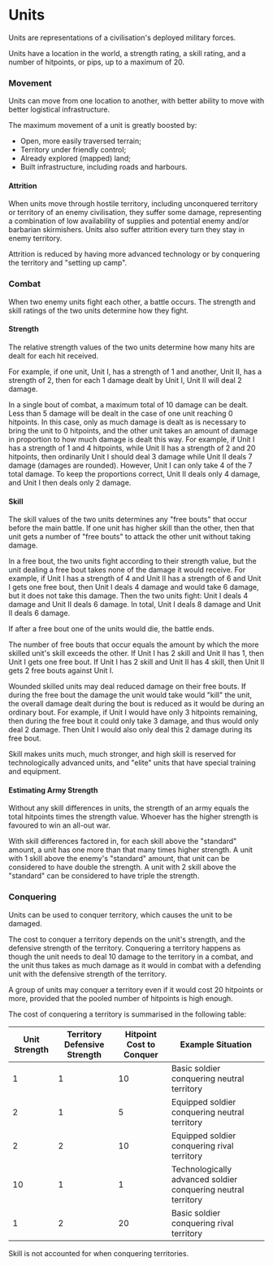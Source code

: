 # Units

Units are representations of a civilisation's deployed military forces. 

Units have a location in the world, a strength rating, a skill rating, and a number of hitpoints, or pips, up to a maximum of 20.

### Movement

Units can move from one location to another, with better ability to move with better logistical infrastructure. 

The maximum movement of a unit is greatly boosted by:
 - Open, more easily traversed terrain;
 - Territory under friendly control;
 - Already explored (mapped) land;
 - Built infrastructure, including roads and harbours.

#### Attrition

When units move through hostile territory, including unconquered territory or territory of an enemy civilisation, they suffer some damage, representing a combination of low availability of supplies and potential enemy and/or barbarian skirmishers. Units also suffer attrition every turn they stay in enemy territory. 

Attrition is reduced by having more advanced technology or by conquering the territory and "setting up camp". 

### Combat

When two enemy units fight each other, a battle occurs. The strength and skill ratings of the two units determine how they fight.

#### Strength

The relative strength values of the two units determine how many hits are dealt for each hit received. 

For example, if one unit, Unit I, has a strength of 1 and another, Unit II, has a strength of 2, then for each 1 damage dealt by Unit I, Unit II will deal 2 damage. 

In a single bout of combat, a maximum total of 10 damage can be dealt. Less than 5 damage will be dealt in the case of one unit reaching 0 hitpoints. In this case, only as much damage is dealt as is necessary to bring the unit to 0 hitpoints, and the other unit takes an amount of damage in proportion to how much damage is dealt this way. For example, if Unit I has a strength of 1 and 4 hitpoints, while Unit II has a strength of 2 and 20 hitpoints, then ordinarily Unit I should deal 3 damage while Unit II deals 7 damage (damages are rounded). However, Unit I can only take 4 of the 7 total damage. To keep the proportions correct, Unit II deals only 4 damage, and Unit I then deals only 2 damage. 

#### Skill

The skill values of the two units determines any "free bouts" that occur before the main battle. If one unit has higher skill than the other, then that unit gets a number of "free bouts" to attack the other unit without taking damage. 

In a free bout, the two units fight according to their strength value, but the unit dealing a free bout takes none of the damage it would receive. For example, if Unit I has a strength of 4 and Unit II has a strength of 6 and Unit I gets one free bout, then Unit I deals 4 damage and would take 6 damage, but it does not take this damage. Then the two units fight: Unit I deals 4 damage and Unit II deals 6 damage. In total, Unit I deals 8 damage and Unit II deals 6 damage. 

If after a free bout one of the units would die, the battle ends. 

The number of free bouts that occur equals the amount by which the more skilled unit's skill exceeds the other. If Unit I has 2 skill and Unit II has 1, then Unit I gets one free bout. If Unit I has 2 skill and Unit II has 4 skill, then Unit II gets 2 free bouts against Unit I. 

Wounded skilled units may deal reduced damage on their free bouts. If during the free bout the damage the unit would take would "kill" the unit, the overall damage dealt during the bout is reduced as it would be during an ordinary bout. For example, if Unit I would have only 3 hitpoints remaining, then during the free bout it could only take 3 damage, and thus would only deal 2 damage. Then Unit I would also only deal this 2 damage during its free bout.

Skill makes units much, much stronger, and high skill is reserved for technologically advanced units, and "elite" units that have special training and equipment. 

#### Estimating Army Strength

Without any skill differences in units, the strength of an army equals the total hitpoints times the strength value. Whoever has the higher strength is favoured to win an all-out war.

With skill differences factored in, for each skill above the "standard" amount, a unit has one more than that many times higher strength. A unit with 1 skill above the enemy's "standard" amount, that unit can be considered to have double the strength. A unit with 2 skill above the "standard" can be considered to have triple the strength. 

### Conquering

Units can be used to conquer territory, which causes the unit to be damaged. 

The cost to conquer a territory depends on the unit's strength, and the defensive strength of the territory. Conquering a territory happens as though the unit needs to deal 10 damage to the territory in a combat, and the unit thus takes as much damage as it would in combat with a defending unit with the defensive strength of the territory. 

A group of units may conquer a territory even if it would cost 20 hitpoints or more, provided that the pooled number of hitpoints is high enough.

The cost of conquering a territory is summarised in the following table:

| Unit Strength | Territory Defensive Strength | Hitpoint Cost to Conquer | Example Situation                                           |
|---------------|------------------------------|--------------------------|-------------------------------------------------------------|
| 1             | 1                            | 10                       | Basic soldier conquering neutral territory                  |
| 2             | 1                            | 5                        | Equipped soldier conquering neutral territory               |
| 2             | 2                            | 10                       | Equipped soldier conquering rival territory                 |
| 10            | 1                            | 1                        | Technologically advanced soldier conquering neutral territory |
| 1             | 2                            | 20                       | Basic soldier conquering rival territory                    |

Skill is not accounted for when conquering territories. 